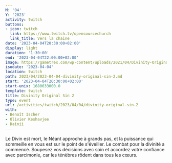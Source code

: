 ```yaml
---
M: '04'
Y: '2023'
activity: twitch
buttons:
- icon: twitch
  link: https://www.twitch.tv/opensourcechurch
  link_title: Vers la chaine
date: '2023-04-04T20:30:00+02:00'
display: light
duration: '1:30:00'
end: '2023-04-04T22:00:00+02:00'
image: https://gametrex.com/wp-content/uploads/2021/04/Divinity-Original-Sin-2-Definitive-Edition-Free-Download.jpg
isodate: '2023-04-04'
location: twitch
path: 2023/04/2023-04-04-divinity-original-sin-2.md
start: '2023-04-04T20:30:00+02:00'
start-unix: 1680633000.0
template: twitch
title: Divinity Original Sin 2
type: event
url: /activities/twitch/2023/04/04/divinity-original-sin-2
with:
- Benoît Ischer
- Olivier Keshavjee
- Dainii
---
```

Le Divin est mort, le Néant approche à grands pas, et la puissance qui sommeille en vous est sur le point de s'éveiller. Le combat pour la divinité a commencé. Soupesez vos décisions avec soin et accordez votre confiance avec parcimonie, car les ténèbres rôdent dans tous les cœurs.